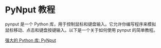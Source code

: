 # PyNput 教程

<show-structure depth="3"/>

pynput 是一个 Python 库，用于控制鼠标和键盘输入。它允许你编写程序来模拟鼠标移动、点击和键盘按键输入。以下是一个关于如何使用 pynput 的简单教程。

<seealso>
<category ref="ref_docs">
    <a href="https://mp.weixin.qq.com/s/V9esiUjTmWy8pq0k38rvTA">强大的 Python 库: PyNput</a>
</category>
<category ref="ref_github">
</category>
<category ref="ref_issues">
</category>
<category ref="ref_hf">
</category>
<category ref="ref_ms">
</category>
</seealso>


